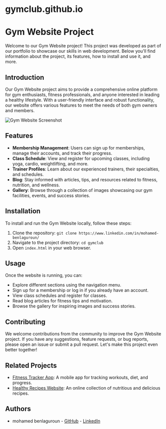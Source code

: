 # gymclub.github.io

# Gym Website Project

Welcome to our Gym Website project! This project was developed as part of our portfolio to showcase our skills in web development. Below you'll find information about the project, its features, how to install and use it, and more.

## Introduction

Our Gym Website project aims to provide a comprehensive online platform for gym enthusiasts, fitness professionals, and anyone interested in leading a healthy lifestyle. With a user-friendly interface and robust functionality, our website offers various features to meet the needs of both gym owners and members.

![Gym Website Screenshot](screenshot.png)

## Features

- **Membership Management**: Users can sign up for memberships, manage their accounts, and track their progress.
- **Class Schedule**: View and register for upcoming classes, including yoga, cardio, weightlifting, and more.
- **Trainer Profiles**: Learn about our experienced trainers, their specialties, and schedules.
- **Blog**: Stay informed with articles, tips, and resources related to fitness, nutrition, and wellness.
- **Gallery**: Browse through a collection of images showcasing our gym facilities, events, and success stories.

## Installation

To install and run the Gym Website locally, follow these steps:

1. Clone the repository: `git clone https://www.linkedin.com/in/mohamed-benlaguroun/`
2. Navigate to the project directory: `cd gymclub`
3. Open `index.html` in your web browser.

## Usage

Once the website is running, you can:

- Explore different sections using the navigation menu.
- Sign up for a membership or log in if you already have an account.
- View class schedules and register for classes.
- Read blog articles for fitness tips and motivation.
- Browse the gallery for inspiring images and success stories.

## Contributing

We welcome contributions from the community to improve the Gym Website project. If you have any suggestions, feature requests, or bug reports, please open an issue or submit a pull request. Let's make this project even better together!

## Related Projects

- [Fitness Tracker App](https://github.com/your_username/fitness-tracker): A mobile app for tracking workouts, diet, and progress.
- [Healthy Recipes Website](https://github.com/your_username/healthy-recipes): An online collection of nutritious and delicious recipes.


## Authors

- mohamed benlaguroun - [GitHub](https://github.com/benlaguroun/gymclub.github.io.git) - [LinkedIn](https://www.linkedin.com/in/mohamed-benlaguroun/)


